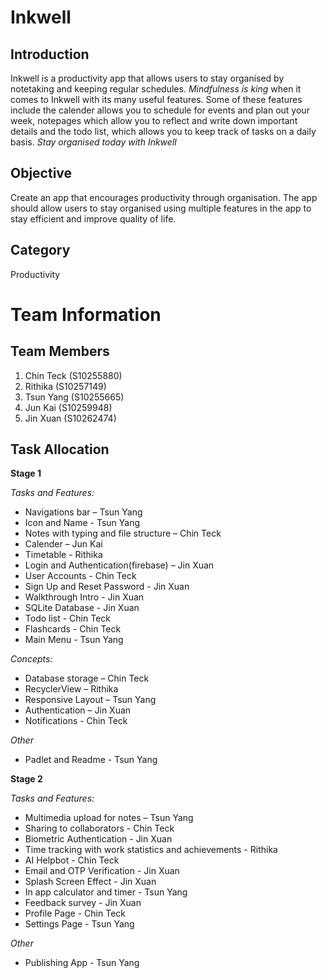 # Inkwell #

## Introduction ##
Inkwell is a productivity app that allows users to stay organised by notetaking and keeping regular schedules. 
*Mindfulness is king* when it comes to Inkwell with its many useful features. Some of these features include the calender allows you to schedule for events and plan out your week, notepages which allow you to reflect and write down important details and
the todo list, which allows you to keep track of tasks on a daily basis. *Stay organised today with Inkwell*

## Objective ##
Create an app that encourages productivity through organisation. The app should allow users to stay organised using multiple features in the app to stay efficient and improve quality of life.


## Category ##
Productivity

# Team Information #

## Team Members ##
1. Chin Teck (S10255880)
2. Rithika (S10257149)
3. Tsun Yang (S10255665)
4. Jun Kai (S10259948)
5. Jin Xuan (S10262474)

## Task Allocation ##

**Stage 1**

*Tasks and Features:* 
- Navigations bar – Tsun Yang
- Icon and Name - Tsun Yang
- Notes with typing and file structure – Chin Teck 
- Calender – Jun Kai 
- Timetable - Rithika 
- Login and Authentication(firebase) – Jin Xuan
- User Accounts - Chin Teck
- Sign Up and Reset Password - Jin Xuan
- Walkthrough Intro - Jin Xuan
- SQLite Database - Jin Xuan
- Todo list - Chin Teck
- Flashcards - Chin Teck
- Main Menu - Tsun Yang

*Concepts:* 
- Database storage – Chin Teck 
- RecyclerView – Rithika 
- Responsive Layout – Tsun Yang
- Authentication – Jin Xuan
- Notifications - Chin Teck

*Other* 
- Padlet and Readme - Tsun Yang

**Stage 2**

*Tasks and Features:*
- Multimedia upload for notes – Tsun Yang
- Sharing to collaborators  - Chin Teck
- Biometric Authentication -  Jin Xuan
- Time tracking with work statistics and achievements  - Rithika
- AI Helpbot - Chin Teck
- Email and OTP Verification - Jin Xuan
- Splash Screen Effect - Jin Xuan
- In app calculator and timer - Tsun Yang
- Feedback survey - Jin Xuan
- Profile Page - Chin Teck
- Settings Page - Tsun Yang
  


*Other* 
- Publishing App - Tsun Yang
 
